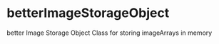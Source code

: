 # betterImageStorageObject
 better Image Storage Object Class for storing imageArrays in memory
 
 
